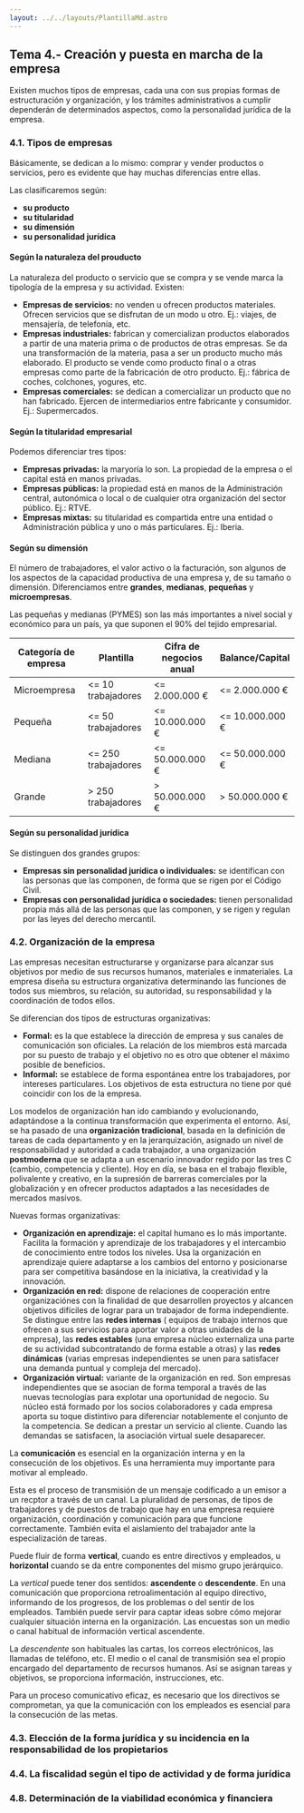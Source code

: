 ```yaml
---
layout: ../../layouts/PlantillaMd.astro
---
```


## Tema 4.- Creación y puesta en marcha de la empresa

Existen muchos tipos de empresas, cada una con sus propias formas de estructuración y organización, y los trámites administrativos a cumplir dependerán de determinados aspectos, como la personalidad jurídica de la empresa.

### 4.1. Tipos de empresas

Básicamente, se dedican a lo mismo: comprar y vender productos o servicios, pero es evidente que hay muchas diferencias entre ellas.

Las clasificaremos según:
  + **su producto**
  + **su titularidad**
  + **su dimensión**
  + **su personalidad jurídica**

#### Según la naturaleza del prouducto

La naturaleza del producto o servicio que se compra y se vende marca la tipología de la empresa y su actividad. Existen:
  + **Empresas de servicios:** no venden u ofrecen productos materiales. Ofrecen servicios que se disfrutan de un modo u otro. Ej.: viajes, de mensajería, de telefonía, etc.
  + **Empresas industriales:** fabrican y comercializan productos elaborados a partir de una materia prima o de productos de otras empresas. Se da una transformación de la materia, pasa a ser un producto mucho más elaborado. El producto se vende como producto final o a otras empresas como parte de la fabricación de otro producto. Ej.: fábrica de coches, colchones, yogures, etc.
  + **Empresas comerciales:** se dedican a comercializar un producto que no han fabricado. Ejercen de intermediarios entre fabricante y consumidor. Ej.: Supermercados.

#### Según la titularidad empresarial

Podemos diferenciar tres tipos:

  + **Empresas privadas:** la maryoría lo son. La propiedad de la empresa o el capital está en manos privadas.
  + **Empresas públicas:** la propiedad está en manos de la Administración central, autonómica o local o de cualquier otra organización del sector público. Ej.: RTVE.
  + **Empresas mixtas:** su titularidad es compartida entre una entidad o Administración pública y uno o más particulares. Ej.: Iberia.

#### Según su dimensión

El número de trabajadores, el valor activo o la facturación, son algunos de los aspectos de la capacidad productiva de una empresa y, de su tamaño o dimensión. Diferenciamos entre **grandes**, **medianas**, **pequeñas** y **microempresas**.

Las pequeñas y medianas (PYMES) son las más importantes a nivel social y económico para un país, ya que suponen el 90% del tejido empresarial.

| Categoría de empresa | Plantilla           | Cifra de negocios anual | Balance/Capital |
|----------------------|---------------------|-------------------------|-----------------|
| Microempresa         | <= 10 trabajadores  | <= 2.000.000 €          | <= 2.000.000 €  |
| Pequeña              | <= 50 trabajadores  | <= 10.000.000 €         | <= 10.000.000 € |
| Mediana              | <= 250 trabajadores | <= 50.000.000 €         | <= 50.000.000 € |
| Grande               | > 250 trabajadores  | > 50.000.000 €          | > 50.000.000 €  |

#### Según su personalidad jurídica

Se distinguen dos grandes grupos:

  + **Empresas sin personalidad jurídica o individuales:** se identifican con las personas que las componen, de forma que se rigen por el Código Civil.
  + **Empresas con personalidad jurídica o sociedades:** tienen personalidad propia más allá de las personas que las componen, y se rigen y regulan por las leyes del derecho mercantil.

### 4.2. Organización de la empresa

Las empresas necesitan estructurarse y organizarse para alcanzar sus objetivos por medio de sus recursos humanos, materiales e inmateriales. La empresa diseña su estructura organizativa determinando las funciones de todos sus miembros, su relación, su autoridad, su responsabilidad y la coordinación de todos ellos.

Se diferencian dos tipos de estructuras organizativas:
  + **Formal:** es la que establece la dirección de empresa y sus canales de comunicación son oficiales. La relación de los miembros está marcada por su puesto de trabajo y el objetivo no es otro que obtener el máximo posible de beneficios.
  + **Informal:** se establece  de forma espontánea entre los trabajadores, por intereses particulares. Los objetivos de esta estructura no tiene por qué coincidir con los de la empresa.

Los modelos de organización han ido cambiando y evolucionando, adaptándose a la continua transformación que experimenta el entorno. Así, se ha pasado de una **organización tradicional**, basada en la definición de tareas de cada departamento y en la jerarquización, asignado un nivel de responsabilidad y autoridad a cada trabajador, a una organización **postmoderna** que se adapta a un escenario innovador regido por las tres C (cambio, competencia y cliente). Hoy en día, se basa en el trabajo flexible, polivalente y creativo, en la supresión de barreras comerciales por la globalización y en ofrecer productos adaptados a las necesidades de mercados masivos.

Nuevas formas organizativas:

  + **Organización en aprendizaje:** el capital humano es lo más importante. Facilita la formación y aprendizaje de los trabajadores y el intercambio de conocimiento entre todos los niveles. Usa la organización en aprendizaje quiere adaptarse a los cambios del entorno y posicionarse para ser competitiva basándose en la iniciativa, la creatividad y la innovación.
  + **Organización en red:** dispone de relaciones de cooperación entre organizaciónes con la finalidad de que desarrollen proyectos y alcancen objetivos difíciles de lograr para un trabajador de forma independiente. Se distingue entre las **redes internas** ( equipos de trabajo internos que ofrecen a sus servicios para aportar valor a otras unidades de la empresa), las **redes estables** (una empresa núcleo externaliza una parte de su actividad subcontratando de forma estable a otras) y las **redes dinámicas** (varias empresas independientes se unen para satisfacer una demanda puntual y compleja del mercado).
  + **Organización virtual:** variante de la organización en red. Son empresas independientes que se asocian de forma temporal a través de las nuevas tecnologías para explotar una oportunidad de negocio. Su núcleo está formado por los socios colaboradores y cada empresa aporta su toque distintivo para diferenciar notablemente el conjunto de la competencia. Se dedican a prestar un servicio al cliente. Cuando las demandas se satisfacen, la asociación virtual suele desaparecer.

La **comunicación** es esencial en la organización interna y en la consecución de los objetivos. Es una herramienta muy importante para motivar al empleado.

Esta es el proceso de transmisión de un mensaje codificado a un emisor a un recptor a través de un canal. La pluralidad de personas, de tipos de trabajadores y de puestos de trabajo que hay en una empresa requiere organización, coordinación y comunicación para que funcione correctamente. También evita el aislamiento del trabajador ante la especialización de tareas.

Puede fluir de forma **vertical**, cuando es entre directivos y empleados, u **horizontal** cuando se da entre componentes del mismo grupo jerárquico.

La _vertical_ puede tener dos sentidos: **ascendente** o **descendente**. En una comunicación que proporciona retroalimentación al equipo directivo, informando de los progresos, de los problemas o del sentir de los empleados. También puede servir para captar ideas sobre cómo mejorar cualquier situación interna en la organización. Las encuestas son un medio o canal habitual de información vertical ascendente.

La _descendente_ son habituales las cartas, los correos electrónicos, las llamadas de teléfono, etc. El medio o el canal de transmisión sea el propio encargado del departamento de recursos humanos. Así se asignan tareas y objetivos, se proporciona información, instrucciones, etc.

Para un proceso comunicativo eficaz, es necesario que los directivos se comprometan, ya que la comunicación con los empleados es esencial para la consecución de las metas.

### 4.3. Elección de la forma jurídica y su incidencia en la responsabilidad de los propietarios

### 4.4. La fiscalidad según el tipo de actividad y de forma jurídica

### 4.8. Determinación de la viabilidad económica y financiera